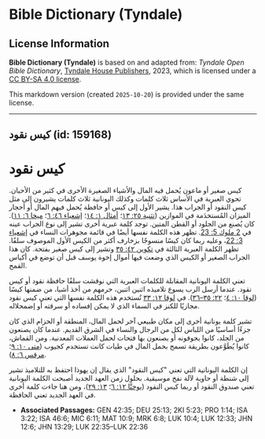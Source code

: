 # Bible Dictionary (Tyndale)

## License Information

**Bible Dictionary (Tyndale)** is based on and adapted from: _Tyndale Open Bible Dictionary_, [Tyndale House Publishers](https://tyndaleopenresources.com/), 2023, which is licensed under a [CC BY-SA 4.0 license](https://creativecommons.org/licenses/by-sa/4.0/legalcode.en).

This markdown version (created `2025-10-20`) is provided under the same license.



--------------------------------

## كيس نقود (id: 159168)

كيس نقود
========

كيس صغير أو ماعون يُحمل فيه المال والأشياء الصغيرة الأخرى في كثير من الأحيان. تحوي العبرية في الأساس ثلاث كلمات وكذلك اليونانية ثلاث كلمات يشيرون إلى مثل كيس النقود أو الجراب هذا. يشير الأول إلى كيس أو حافظة يُحمل فيهم المال أو أحجار الميزان المُستخدَمة في الموازين ([تثنية ٢٥: ١٣](https://ref.ly/Deut25:13)؛ [أمثال ١: ١٤](https://ref.ly/Prov1:14)؛ [إشعياء ٤٦: ٦](https://ref.ly/Isa46:6)؛ [ميخا ٦: ١١](https://ref.ly/Mic6:11)). كان يُصنع من الجلود أو القطن المتين. توجد كلمة عبرية أخرى تشير إلى نوع الجراب عينه في [2 ملوك 5: 23](https://ref.ly/2Kgs5:23). تظهر هذه الكلمة نفسها أيضًا في قائمة مجوهرات النساء في [إشعياء 3: 22](https://ref.ly/Isa3:22)، وعليه ربما كان كيسًا منسوجًا بزخارف أكثر من الكيس الأول الموصوف سلفًا. تظهر الكلمة العبرية الثالثة في [تكوين ٤٢: ٣٥](https://ref.ly/Gen42:35) وتشير إلى كيس صغير بفتحة. كان هذا الجراب الصغير أو الكيس الذي وضعت فيها أموال إخوة يوسف قبل أن توضع في أكياس القمح.

تعني الكلمة اليونانية المقابلة للكلمات العبرية التي نوقشت سلفًا حافظة نقود أو كيس نقود. عندما أرسل الرب يسوع تلاميذه اثنين اثنين، حرمهم من أخذ أشيا، من ضمنها كيسًا ([لوقا ١٠: ٤](https://ref.ly/Luke10:4)؛ [٢٢: ٣٥–٣٦](https://ref.ly/Luke22:35-Luke22:36)). في [لوقا ١٢: ٣٣](https://ref.ly/Luke12:33) تُستخدم هذه الكلمة نفسها التي تعني كيس نقود مجازيًا للكنز في السماء الذي لا يمكن إفساده أو سرقته أو إضمحلاله.

تشير كلمة يونانية أخرى إلى مكان طبيعي آخر لحمل المال، المنطقة أو الحزام الذي كان جزءًا أساسيًا من اللباس لكل من الرجال والنساء في الشرق القديم. عندما كان يصنعون من الجلد، كانوا يجوفونه أو يصنعون بها فتحات لحمل العملات المعدنية. ومن القماش، كانوا يُطَوَّعون بطريقة تسمح بحمل المال في طيات كانت تستخدم كجيوب ([متى ١٠: ٩](https://ref.ly/Matt10:9)؛ [مرقس ٦: ٨](https://ref.ly/Mark6:8)).

إن الكلمة اليونانية التي تعني "كيس النقود" الذي يقال إن يهوذا احتفظ به للتلاميذ تشير إلى شنطة أو حاوية لآلة نفخ موسيقية. بحلول زمن العهد الجديد أصبحت الكلمة اليونانية تعني صندوق النقود أو ربما كيس النقود ([يوحنَّا ١٢: ٦](https://ref.ly/John12:6)؛ [١٣: ٢٩](https://ref.ly/John13:29))، ومن هنا جاءت كلمة أخرى في العهد الجديد تعني الحافظة.

* **Associated Passages:** GEN 42:35; DEU 25:13; 2KI 5:23; PRO 1:14; ISA 3:22; ISA 46:6; MIC 6:11; MAT 10:9; MRK 6:8; LUK 10:4; LUK 12:33; JHN 12:6; JHN 13:29; LUK 22:35–LUK 22:36

